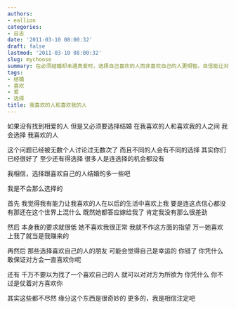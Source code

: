 ```yaml
---
authors:
- eallion
categories:
- 日志
date: '2011-03-10 08:00:32'
draft: false
lastmod: '2011-03-10 08:00:32'
slug: mychoose
summary: 在必须结婚却未遇真爱时，选择自己喜欢的人而非喜欢自己的人更明智。自信能让对方逐渐爱上自己，且不奢求回报反而可能收获惊喜。依赖他人喜欢而任性妄为是危险的，因为感情可能变化。缘分终究是注定的，强求不如顺其自然。
tags:
- 结婚
- 喜欢
- 爱
- 选择
title: 我喜欢的人和喜欢我的人
---
```

如果没有找到相爱的人
但是又必须要选择结婚
在我喜欢的人和喜欢我的人之间
我会选择 我喜欢的人

这个问题已经被无数个人讨论过无数次了
而且不同的人会有不同的选择
其实你们已经很好了
至少还有得选择
很多人是连选择的机会都没有

我相信，选择跟喜欢自己的人结婚的多一些吧

我是不会那么选择的

首先
我觉得我有能力让我喜欢的人在以后的生活中喜欢上我
要是连这点信心都没有那还在这个世界上混什么
既然她都答应嫁给我了
肯定我没有那么很差劲

然后
本身我的要求就很低
她不喜欢我很正常
我就不作这方面的指望
万一她喜欢上我了就当是我赚来的

再然后
那些选择喜欢自己的人的朋友
可能会觉得自己是幸运的
你错了
你凭什么敢保证对方会一直喜欢你呢

还有
千万不要以为找了一个喜欢自己的人
就可以对对方为所欲为
你凭什么
你不过是仗着对方喜欢你

其实这些都不尽然
缘分这个东西是很奇妙的
更多的，我是相信注定吧
